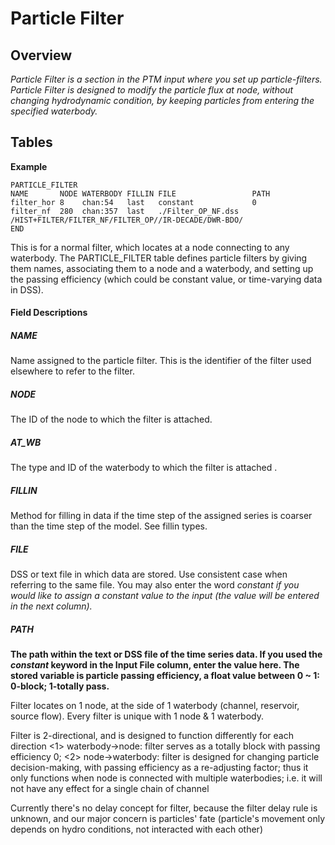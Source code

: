 # Particle Filter

## Overview

**Particle Filter* is a section in the PTM input where you set up
particle-filters. Particle Filter is designed to modify the particle
flux at node, without changing hydrodynamic condition, by keeping
particles from entering the specified waterbody.*

## Tables

**Example**

``` text
PARTICLE_FILTER 
NAME       NODE WATERBODY FILLIN FILE                 PATH 
filter_hor 8    chan:54   last   constant             0 
filter_nf  280  chan:357  last   ./Filter_OP_NF.dss   /HIST+FILTER/FILTER_NF/FILTER_OP//IR-DECADE/DWR-BDO/  
END
```

  

This is for a normal filter, which locates at a node connecting to any
waterbody. The PARTICLE_FILTER table defines particle filters by giving
them names, associating them to a node and a waterbody, and setting up
the passing efficiency (which could be constant value, or time-varying
data in DSS).

#### Field Descriptions

##### NAME

Name assigned to the particle filter. This is the identifier of the
filter used elsewhere to refer to the filter.

##### NODE

The ID of the node to which the filter is attached.

##### AT_WB

The type and ID of the waterbody to which the filter is attached .

##### FILLIN

Method for filling in data if the time step of the assigned series is
coarser than the time step of the model. See fillin types.

##### FILE

DSS or text file in which data are stored. Use consistent case when
referring to the same file. You may also enter the word *constant *if
you would like to assign a constant value to the input (the value will
be entered in the next column).**

##### PATH

**The path within the text or DSS file of the time series data. If you
used the *constant* keyword in the Input File column, enter the value
here. The stored variable is particle passing efficiency, a float value
between 0 ~ 1: 0-block; 1-totally pass.**

  

Filter locates on 1 node, at the side of 1 waterbody (channel,
reservoir, source flow). Every filter is unique with 1 node & 1
waterbody.

Filter is 2-directional, and is designed to function differently for
each direction \<1\> waterbody-\>node: filter serves as a totally block
with passing efficiency 0; \<2\> node-\>waterbody: filter is designed
for changing particle decision-making, with passing efficiency as a
re-adjusting factor; thus it only functions when node is connected with
multiple waterbodies; i.e. it will not have any effect for a single
chain of channel

Currently there's no delay concept for filter, because the filter delay
rule is unknown, and our major concern is particles' fate (particle's
movement only depends on hydro conditions, not interacted with each
other)

  

  

  
